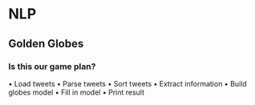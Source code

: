 # NLP
## Golden Globes
### Is this our game plan?
• Load tweets
• Parse tweets
• Sort tweets
• Extract information
• Build globes model
• Fill in model
• Print result
